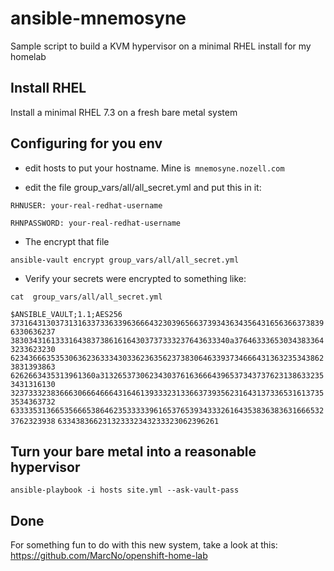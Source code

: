 # ansible-mnemosyne

Sample script to build a KVM hypervisor on a minimal RHEL install for
my homelab

## Install RHEL 

Install a minimal RHEL 7.3 on a fresh bare metal system

## Configuring for you env

* edit hosts to put your hostname. Mine is` mnemosyne.nozell.com`

* edit the file group_vars/all/all_secret.yml and put this in it:

`RHNUSER: your-real-redhat-username`

`RHNPASSWORD: your-real-redhat-username`

* The encrypt that file

`ansible-vault encrypt group_vars/all/all_secret.yml`

* Verify your secrets were encrypted to something like:

`cat  group_vars/all/all_secret.yml `

`$ANSIBLE_VAULT;1.1;AES256`
`37316431303731316337336339636664323039656637393436343564316563663738396330636237`
`3830343161333164383738616164303737333237643633340a376463336530343833643233623230`
`62343666353530636236333430336236356237383064633937346664313632353438623831393863`
`6262663435313961360a313265373062343037616366643965373437376231386332353431316130`
`32373332383666306664666431646139333231336637393562316431373365316137353534363732`
`63333531366535666538646235333339616537653934333261643538363836316665323762323938`
`633438366231323332343233323062396261`

## Turn your bare metal into a reasonable hypervisor

`ansible-playbook -i hosts site.yml --ask-vault-pass`

## Done

For something fun to do with this new system, take a look at this: 
https://github.com/MarcNo/openshift-home-lab
